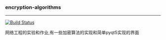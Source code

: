 ### encryption-algorithms

***

[![Build Status](https://travis-ci.org/LimerenceT/encryption-algorithms.svg?branch=master)](https://travis-ci.org/LimerenceT/encryption-algorithms)

网络工程的实验和作业,有一些加密算法的实现和简单pyqt5实现的界面